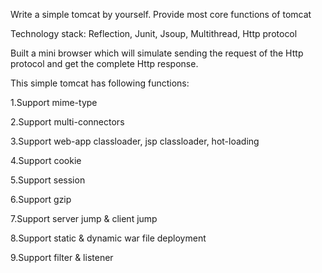 Write a simple tomcat by yourself. Provide most core functions of tomcat

Technology stack: Reflection, Junit, Jsoup, Multithread, Http protocol  

Built a mini browser which will simulate sending the request of the Http protocol and get the complete Http response.

This simple tomcat has following functions:

1.Support mime-type

2.Support multi-connectors

3.Support web-app classloader, jsp classloader, hot-loading

4.Support cookie

5.Support session

6.Support gzip

7.Support server jump & client jump

8.Support static & dynamic war file deployment

9.Support filter & listener

